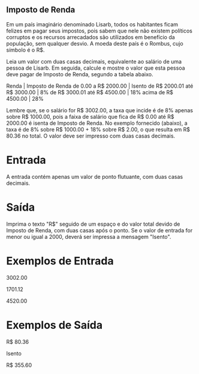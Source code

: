 ## Imposto de Renda

Em um país imaginário denominado Lisarb, todos os habitantes ficam felizes em pagar seus impostos, pois sabem que nele não existem políticos corruptos e os recursos arrecadados são utilizados em benefício da população, sem qualquer desvio. A moeda deste país é o Rombus, cujo símbolo é o R$.

Leia um valor com duas casas decimais, equivalente ao salário de uma pessoa de Lisarb. Em seguida, calcule e mostre o valor que esta pessoa deve pagar de Imposto de Renda, segundo a tabela abaixo.

Renda                           |  Imposto de Renda
de 0.00 a R$ 2000.00            |        Isento
de R$ 2000.01 até R$ 3000.00    |          8%
de R$ 3000.01 até R$ 4500.00    |          18%
acima de R$ 4500.00             |          28%

Lembre que, se o salário for R$ 3002.00, a taxa que incide é de 8% apenas sobre R$ 1000.00, pois a faixa de salário que fica de R$ 0.00 até R$ 2000.00 é isenta de Imposto de Renda. No exemplo fornecido (abaixo), a taxa é de 8% sobre R$ 1000.00 + 18% sobre R$ 2.00, o que resulta em R$ 80.36 no total. O valor deve ser impresso com duas casas decimais.

# Entrada
A entrada contém apenas um valor de ponto flutuante, com duas casas decimais.

# Saída
Imprima o texto "R$" seguido de um espaço e do valor total devido de Imposto de Renda, com duas casas após o ponto. Se o valor de entrada for menor ou igual a 2000, deverá ser impressa a mensagem "Isento".

# Exemplos de Entrada	

3002.00

1701.12

4520.00

# Exemplos de Saída

R$ 80.36

Isento

R$ 355.60